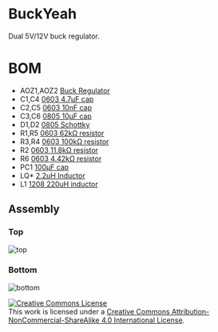 # BuckYeah

Dual 5V/12V buck regulator.

# BOM

* AOZ1,AOZ2 [Buck Regulator](http://www.digikey.com/product-detail/en/0/785-1277-1-ND)
* C1,C4 [0603 4.7μF cap](http://www.digikey.com/product-detail/en/GRM188R61E475KE11D/490-7203-1-ND/3900450)
* C2,C5 [0603 10nF cap](http://www.digikey.com/product-detail/en/EMK107ABJ475KA-T/587-2786-1-ND/2573980)
* C3,C6 [0805 10μF cap](http://www.digikey.com/product-detail/en/GRM21BR61E106KA73L/490-5523-2-ND/2334874)
* D1,D2 [0805 Schottky](http://www.digikey.com/product-detail/en/SD0805S040S0R5/478-7802-1-ND/3749494)
* R1,R5 [0603 62kΩ resistor](http://www.digikey.com/product-detail/en/0/RHM62.0KCLCT-ND)
* R3,R4 [0603 100kΩ resistor](http://www.digikey.com/product-detail/en/0/RMCF0603FT100KCT-ND)
* R2 [0603 11.8kΩ resistor](http://www.digikey.com/product-detail/en/0/RMCF0603FT11K8CT-ND)
* R6 [0603 4.42kΩ resistor](http://www.digikey.com/product-detail/en/0/P4.42KHCT-ND)
* PC1 [100μF cap](http://www.digikey.com/product-detail/en/EEE-1VA101P/PCE3949CT-ND/766325)
* LQ* [2.2uH Inductor](http://www.digikey.com/product-detail/en/LQH3NPN2R2MM0L/490-6639-1-ND/3845836)
* L1 [1208 220uH inductor](http://www.digikey.com/product-detail/en/SRR1208-221KL/SRR1208-221KLCT-ND/2353020)

## Assembly

### Top

![top](http://i.imgur.com/TFH1PY8.png)

### Bottom

![bottom](http://i.imgur.com/ZdGYzCh.png)

<a rel="license" href="http://creativecommons.org/licenses/by-nc-sa/4.0/"><img alt="Creative Commons License" style="border-width:0" src="https://i.creativecommons.org/l/by-nc-sa/4.0/88x31.png" /></a><br />This work is licensed under a <a rel="license" href="http://creativecommons.org/licenses/by-nc-sa/4.0/">Creative Commons Attribution-NonCommercial-ShareAlike 4.0 International License</a>.
